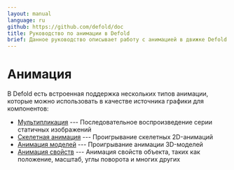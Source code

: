 ```yaml
---
layout: manual
language: ru
github: https://github.com/defold/doc
title: Руководство по анимации в Defold
brief: Данное руководство описывает работу с анимацией в движке Defold
---
```


# Анимация

В Defold есть встроенная поддержка нескольких типов анимации, которые можно использовать в качестве источника графики для компонентов:

* [Мультипликация](/ru/manuals/flipbook-animation) --- Последовательное воспроизведение серии статичных изображений
* [Скелетная анимация](/ru/manuals/spine) --- Проигрывание скелетных 2D-анимаций
* [Анимация моделей](/ru/manuals/model-animation) --- Проигрывание анимации 3D-моделей
* [Анимация свойств](/ru/manuals/property-animation) --- Анимация свойств объекта, таких как положение, масштаб, углы поворота и многих других

